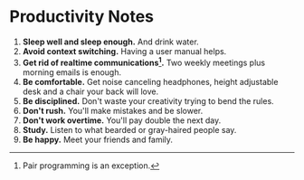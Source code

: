 # Productivity Notes

1. **Sleep well and sleep enough.** And drink water.
2. **Avoid context switching.** Having a user manual helps.
3. **Get rid of realtime communications[^1].** Two weekly meetings plus morning emails is enough.
4. **Be comfortable.** Get noise canceling headphones, height adjustable desk and a chair your back
   will love.
5. **Be disciplined.** Don't waste your creativity trying to bend the rules.
6. **Don't rush.** You'll make mistakes and be slower.
7. **Don't work overtime.** You'll pay double the next day.
8. **Study.** Listen to what bearded or gray-haired people say.
9. **Be happy.** Meet your friends and family.

[^1]: Pair programming is an exception.
